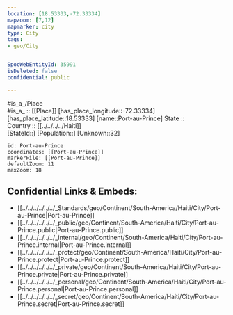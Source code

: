```yaml
---
location: [18.53333,-72.33334] 
mapzoom: [7,12] 
mapmarker: city 
type: City
tags:
- geo/City


SpocWebEntityId: 35991
isDeleted: false
confidential: public

---
```

#is_a_/Place  
#is_a_ :: [[Place]] 
[has_place_longitude::-72.33334] 
[has_place_latitude::18.53333] 
[name::Port-au-Prince] 
State ::  
Country :: [[../../../../Haiti]]  
[StateId::] 
[Population::] 
[Unknown::32] 


```leaflet
id: Port-au-Prince
coordinates: [[Port-au-Prince]] 
markerFile: [[Port-au-Prince]] 
defaultZoom: 11 
maxZoom: 18
```


## Confidential Links & Embeds: 
- [[../../../../../../_Standards/geo/Continent/South-America/Haiti/City/Port-au-Prince|Port-au-Prince]] 
- [[../../../../../../_public/geo/Continent/South-America/Haiti/City/Port-au-Prince.public|Port-au-Prince.public]] 
- [[../../../../../../_internal/geo/Continent/South-America/Haiti/City/Port-au-Prince.internal|Port-au-Prince.internal]] 
- [[../../../../../../_protect/geo/Continent/South-America/Haiti/City/Port-au-Prince.protect|Port-au-Prince.protect]] 
- [[../../../../../../_private/geo/Continent/South-America/Haiti/City/Port-au-Prince.private|Port-au-Prince.private]] 
- [[../../../../../../_personal/geo/Continent/South-America/Haiti/City/Port-au-Prince.personal|Port-au-Prince.personal]] 
- [[../../../../../../_secret/geo/Continent/South-America/Haiti/City/Port-au-Prince.secret|Port-au-Prince.secret]] 
